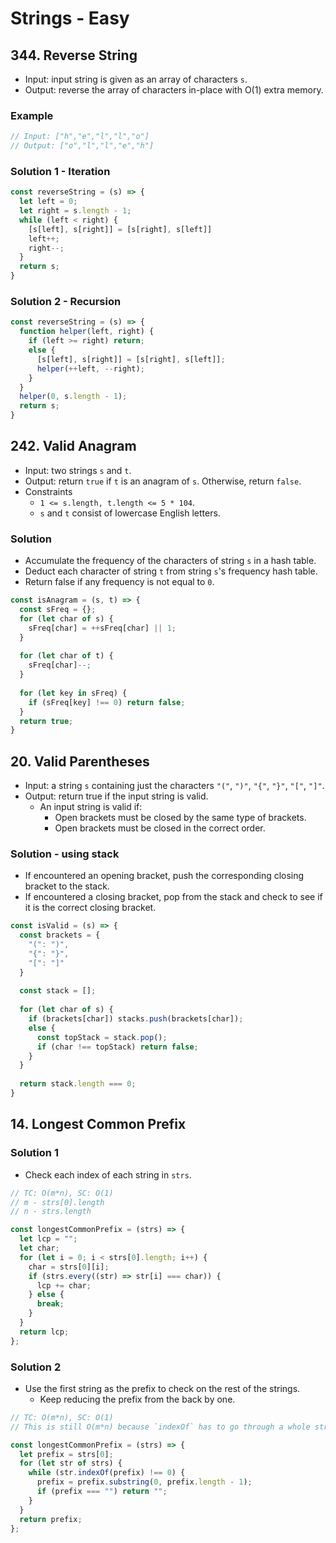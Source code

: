 # Strings - Easy

## 344. Reverse String
- Input: input string is given as an array of characters `s`.
- Output: reverse the array of characters in-place with O(1) extra memory.
### Example
```js
// Input: ["h","e","l","l","o"]
// Output: ["o","l","l","e","h"]
```
### Solution 1 - Iteration
```js
const reverseString = (s) => {
  let left = 0;
  let right = s.length - 1;
  while (left < right) {
    [s[left], s[right]] = [s[right], s[left]]
    left++;
    right--;
  }
  return s;
}
```
### Solution 2 - Recursion
```js
const reverseString = (s) => {
  function helper(left, right) {
    if (left >= right) return;
    else {
      [s[left], s[right]] = [s[right], s[left]];
      helper(++left, --right);
    }
  }
  helper(0, s.length - 1);
  return s;
}
```

## 242. Valid Anagram
- Input: two strings `s` and `t`.
- Output: return `true` if `t` is an anagram of `s`. Otherwise, return `false`.
- Constraints
  - `1 <= s.length, t.length <= 5 * 104`.
  - `s` and `t` consist of lowercase English letters.
### Solution
- Accumulate the frequency of the characters of string `s` in a hash table.
- Deduct each character of string `t` from string `s`'s frequency hash table.
- Return false if any frequency is not equal to `0`.
```js
const isAnagram = (s, t) => {
  const sFreq = {};
  for (let char of s) {
    sFreq[char] = ++sFreq[char] || 1;
  }
  
  for (let char of t) {
    sFreq[char]--;
  }
  
  for (let key in sFreq) {
    if (sFreq[key] !== 0) return false;
  }
  return true;
}
```

## 20. Valid Parentheses
- Input: a string `s` containing just the characters `"("`, `")"`, `"{"`, `"}"`, `"["`, `"]"`.
- Output: return true if the input string is valid.
  - An input string is valid if:
    - Open brackets must be closed by the same type of brackets.
    - Open brackets must be closed in the correct order.
### Solution - using stack
- If encountered an opening bracket, push the corresponding closing bracket to the stack.
- If encountered a closing bracket, pop from the stack and check to see if it is the correct closing bracket.
```js
const isValid = (s) => {
  const brackets = {
    "(": ")",
    "{": "}",
    "[": "]"
  }
  
  const stack = [];
  
  for (let char of s) {
    if (brackets[char]) stacks.push(brackets[char]);
    else {
      const topStack = stack.pop();
      if (char !== topStack) return false;
    }
  }
  
  return stack.length === 0;
}
```

## 14. Longest Common Prefix
### Solution 1
- Check each index of each string in `strs`.
```js
// TC: O(m*n), SC: O(1)
// m - strs[0].length
// n - strs.length

const longestCommonPrefix = (strs) => {
  let lcp = "";
  let char;
  for (let i = 0; i < strs[0].length; i++) {
    char = strs[0][i];
    if (strs.every((str) => str[i] === char)) {
      lcp += char;
    } else {
      break;
    }
  }
  return lcp;
};
```
### Solution 2
- Use the first string as the prefix to check on the rest of the strings.
  - Keep reducing the prefix from the back by one.
```js
// TC: O(m*n), SC: O(1)
// This is still O(m*n) because `indexOf` has to go through a whole string.

const longestCommonPrefix = (strs) => {
  let prefix = strs[0];
  for (let str of strs) {
    while (str.indexOf(prefix) !== 0) {
      prefix = prefix.substring(0, prefix.length - 1);
      if (prefix === "") return "";
    }
  }
  return prefix;
};
```
